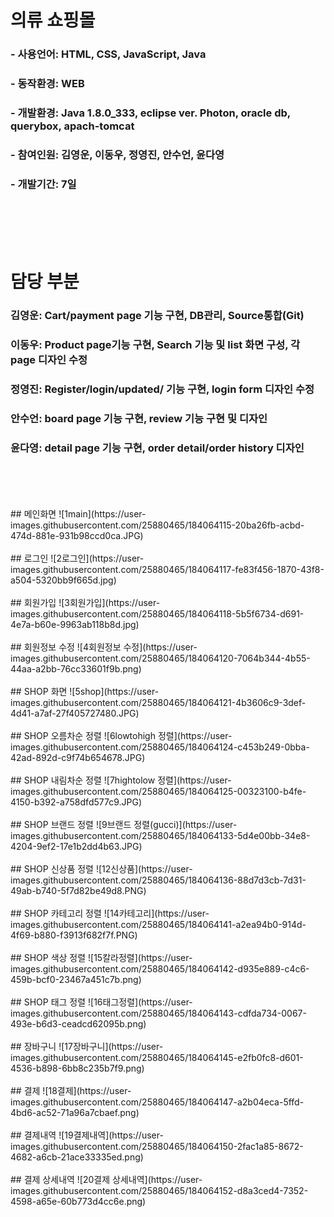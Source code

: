 # 의류 쇼핑몰
### - 사용언어: HTML, CSS, JavaScript, Java
### - 동작환경: WEB
### - 개발환경: Java 1.8.0_333, eclipse ver. Photon, oracle db, querybox, apach-tomcat
### - 참여인원: 김영운, 이동우, 정영진, 안수언, 윤다영
### - 개발기간: 7일

<br>
<br>
<br>
<br>

# 담당 부분
### 김영운: Cart/payment page 기능 구현, DB관리, Source통합(Git)
### 이동우: Product page기능 구현, Search 기능 및 list 화면 구성, 각 page 디자인 수정
### 정영진: Register/login/updated/ 기능 구현, login form 디자인 수정
### 안수언: board page 기능 구현, review 기능 구현 및 디자인
### 윤다영: detail page 기능 구현, order detail/order history 디자인

<br>
<br>
<br>
<br>
## 메인화면
![1main](https://user-images.githubusercontent.com/25880465/184064115-20ba26fb-acbd-474d-881e-931b98ccd0ca.JPG)
<br>
<br>
## 로그인
![2로그인](https://user-images.githubusercontent.com/25880465/184064117-fe83f456-1870-43f8-a504-5320bb9f665d.jpg)
<br>
<br>
## 회원가입
![3회원가입](https://user-images.githubusercontent.com/25880465/184064118-5b5f6734-d691-4e7a-b60e-9963ab118b8d.jpg)
<br>
<br>
## 회원정보 수정
![4회원정보 수정](https://user-images.githubusercontent.com/25880465/184064120-7064b344-4b55-44aa-a2bb-76cc33601f9b.png)
<br>
<br>
## SHOP 화면
![5shop](https://user-images.githubusercontent.com/25880465/184064121-4b3606c9-3def-4d41-a7af-27f405727480.JPG)
<br>
<br>
## SHOP 오름차순 정렬
![6lowtohigh 정렬](https://user-images.githubusercontent.com/25880465/184064124-c453b249-0bba-42ad-892d-c9f74b654678.JPG)
<br>
<br>
## SHOP 내림차순 정렬
![7hightolow 정렬](https://user-images.githubusercontent.com/25880465/184064125-00323100-b4fe-4150-b392-a758dfd577c9.JPG)
<br>
<br>
## SHOP 브랜드 정렬
![9브랜드 정렬(gucci)](https://user-images.githubusercontent.com/25880465/184064133-5d4e00bb-34e8-4204-9ef2-17e1b2dd4b63.JPG)
<br>
<br>
## SHOP 신상품 정렬
![12신상품](https://user-images.githubusercontent.com/25880465/184064136-88d7d3cb-7d31-49ab-b740-5f7d82be49d8.PNG)
<br>
<br>
## SHOP 카테고리 정렬
![14카테고리](https://user-images.githubusercontent.com/25880465/184064141-a2ea94b0-914d-4f69-b880-f3913f682f7f.PNG)
<br>
<br>
## SHOP 색상 정렬
![15칼라정렬](https://user-images.githubusercontent.com/25880465/184064142-d935e889-c4c6-459b-bcf0-23467a451c7b.png)
<br>
<br>
## SHOP 태그 정렬
![16태그정렬](https://user-images.githubusercontent.com/25880465/184064143-cdfda734-0067-493e-b6d3-ceadcd62095b.png)
<br>
<br>
## 장바구니
![17장바구니](https://user-images.githubusercontent.com/25880465/184064145-e2fb0fc8-d601-4536-b898-6bb8c235b7f9.png)
<br>
<br>
## 결제
![18결제](https://user-images.githubusercontent.com/25880465/184064147-a2b04eca-5ffd-4bd6-ac52-71a96a7cbaef.png)
<br>
<br>
## 결제내역
![19결제내역](https://user-images.githubusercontent.com/25880465/184064150-2fac1a85-8672-4682-a6cb-21ace33335ed.png)
<br>
<br>
## 결제 상세내역
![20결제 상세내역](https://user-images.githubusercontent.com/25880465/184064152-d8a3ced4-7352-4598-a65e-60b773d4cc6e.png)



